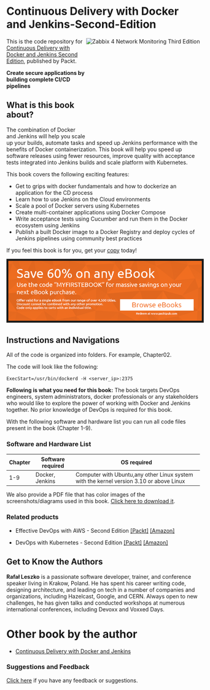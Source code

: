 # Continuous Delivery with Docker and Jenkins-Second-Edition

<a href="https://www.packtpub.com/networking-and-servers/zabbix-4-network-monitoring-third-edition?utm_source=github&utm_medium=repository&utm_campaign=9781789340266"><img src="https://www.packtpub.com/sites/default/files/B11039_0.png" alt="Zabbix 4 Network Monitoring Third Edition" height="256px" align="right"></a>

This is the code repository for [Continuous Delivery with Docker and Jenkins Second Edition](https://www.packtpub.com/networking-and-servers/zabbix-4-network-monitoring-third-edition?utm_source=github&utm_medium=repository&utm_campaign=9781789340266), published by Packt.

**Create secure applications by building complete CI/CD pipelines**

## What is this book about?
The combination of Docker and Jenkins will help you scale up your builds, automate tasks and speed up Jenkins performance with the benefits of Docker containerization. This book will help you speed up software releases using fewer resources, improve quality with acceptance tests integrated into Jenkins builds and scale platform with Kubernetes.

This book covers the following exciting features:
* Get to grips with docker fundamentals and how to dockerize an application for the CD process
* Learn how to use Jenkins on the Cloud environments
* Scale a pool of Docker servers using Kubernetes
* Create multi-container applications using Docker Compose
* Write acceptance tests using Cucumber and run them in the Docker ecosystem using Jenkins
* Publish a built Docker image to a Docker Registry and deploy cycles of Jenkins pipelines using community best practices

If you feel this book is for you, get your [copy](https://www.amazon.com/dp/1789134323) today!

<a href="https://www.packtpub.com/?utm_source=github&utm_medium=banner&utm_campaign=GitHubBanner"><img src="https://raw.githubusercontent.com/PacktPublishing/GitHub/master/GitHub.png" 
alt="https://www.packtpub.com/" border="5" /></a>

## Instructions and Navigations
All of the code is organized into folders. For example, Chapter02.

The code will look like the following:
```
ExecStart=/usr/bin/dockerd -H <server_ip>:2375

```

**Following is what you need for this book:**
The book targets DevOps engineers, system administrators, docker professionals or any stakeholders who would like to explore the power of working with Docker and Jenkins together. No prior knowledge of DevOps is required for this book.

With the following software and hardware list you can run all code files present in the book (Chapter 1-9).
### Software and Hardware List
| Chapter | Software required | OS required |
| -------- | ------------------------------------ | ----------------------------------- |
| 1-9 | Docker, Jenkins | Computer with Ubuntu,any other Linux system with the kernel version 3.10 or above Linux |


We also provide a PDF file that has color images of the screenshots/diagrams used in this book. [Click here to download it](https://www.packtpub.com/sites/default/files/downloads/9781838552183_ColorImages.pdf).

### Related products <Paste books from the Other books you may enjoy section>
* Effective DevOps with AWS - Second Edition [[Packt]](https://www.packtpub.com/virtualization-and-cloud/effective-devops-aws-second-edition?utm_source=github&utm_medium=repository&utm_campaign=9781789539974) [[Amazon]](https://www.amazon.com/dp/1789539978)

* DevOps with Kubernetes - Second Edition [[Packt]](https://www.packtpub.com/virtualization-and-cloud/devops-kubernetes-second-edition?utm_source=github&utm_medium=repository&utm_campaign=9781789533996) [[Amazon]](https://www.amazon.com/dp/1789955653)
## Get to Know the Authors
**Rafał Leszko**
is a passionate software developer, trainer, and conference speaker living in Krakow, Poland. He has spent his career writing code, designing architecture, and leading on tech in a number of companies and organizations, including Hazelcast, Google, and CERN. Always open to new challenges, he has given talks and conducted workshops at numerous international conferences, including Devoxx and Voxxed Days.


# Other book by the author
* [Continuous Delivery with Docker and Jenkins](https://www.packtpub.com/networking-and-servers/continuous-delivery-docker-and-jenkins?utm_source=github&utm_medium=repository&utm_campaign=9781787125230)

### Suggestions and Feedback
[Click here](https://docs.google.com/forms/d/e/1FAIpQLSdy7dATC6QmEL81FIUuymZ0Wy9vH1jHkvpY57OiMeKGqib_Ow/viewform) if you have any feedback or suggestions.
